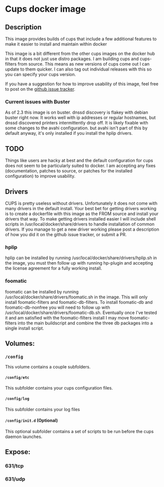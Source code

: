 # Cups docker image

## Description

This image provides builds of cups that include a few additional features to make it easier to install and maintain within docker

This image is a bit different from the other cups images on the docker hub in that it does not just use distro packages. I am building cups and cups-filters from source. This means as new versions of cups come out I can update to them quicker. I can also tag out individual releases with this so you can specify your cups version.

If you have a suggestion for how to improve usability of this image, feel free to post on the [github issue tracker](https://github.com/jacobalberty/cups-docker/issues).

### Current issues with Buster

As of 2.3 this image is on buster.
dnssd discovery is flakey with debian buster right now. It works well with ip addresses or regular hostnames, but dnssd discovered printers intermittently
drop off. It is likely fixable with some changes to the avahi configuration. but avahi isn't part of this by default anyway, it's only installed if you install
the hplip drivers.

## TODO

Things like users are hacky at best and the default configuration for cups does not seem to be particularly suited to docker.
I am accepting any fixes (documentation, patches to source, or patches for the installed configuration) to improve usability.

## Drivers

CUPS is pretty useless without drivers. Unfortunately it does not come with many drivers in the default install.
Your best bet for getting drivers working is to create a dockerfile with this image as the FROM source and install your drivers that way.
To make getting drivers installed easier I will include shell scripts in /usr/local/docker/share/drivers to handle installation of common drivers.
If you manage to get a new driver working please post a description of how you did it on the github issue tracker, or submit a PR.

### hplip

hplip can be installed by running /usr/local/docker/share/drivers/hplip.sh in the image, you must then follow up with running hp-plugin
and accepting the license agreement for a fully working install.

### foomatic

foomatic can be installed by running /usr/local/docker/share/drivers/foomatic.sh in the image. This will only install foomatic-filters and foomatic-db-filters.
To install foomatic-db and foomatic-db-nonfree you will need to follow up with /usr/local/docker/share/drivers/foomatic-db.sh. Eventually once I've tested it and
am satisfied with the foomatic-filters install I may move foomatic-filters into the main buildscript and combine the three db packages into a single install script.

## Volumes:

### `/config`

This volume contains a couple subfolders.

#### `/config/etc`
This subfolder contains your cups configuration files.

#### `/config/log`
This subfolder contains your log files

#### `/config/init.d` (Optional)
This optional subfolder contains a set of scripts to be run before the cups daemon launches.

## Expose:

### 631/tcp

### 631/udp
